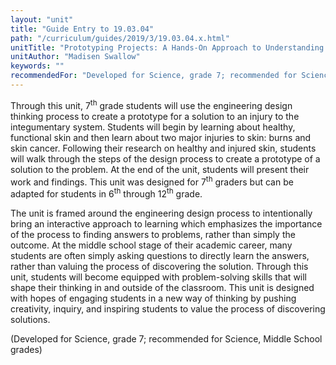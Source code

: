 ```yaml
---
layout: "unit"
title: "Guide Entry to 19.03.04"
path: "/curriculum/guides/2019/3/19.03.04.x.html"
unitTitle: "Prototyping Projects: A Hands-On Approach to Understanding Injuries to the Human Body’s Largest Organ Through the Design Thinking Process"
unitAuthor: "Madisen Swallow"
keywords: ""
recommendedFor: "Developed for Science, grade 7; recommended for Science, Middle School grades" 
---
```

<main>
<p>Through this unit, 7<sup>th</sup> grade students will use the engineering design thinking process to create a prototype for a solution to an injury to the integumentary system. Students will begin by learning about healthy, functional skin and then learn about two major injuries to skin: burns and skin cancer. Following their research on healthy and injured skin, students will walk through the steps of the design process to create a prototype of a solution to the problem. At the end of the unit, students will present their work and findings. This unit was designed for 7<sup>th</sup> graders but can be adapted for students in 6<sup>th</sup> through 12<sup>th</sup> grade.</p>
<p></p>
<p>The unit is framed around the engineering design process to intentionally bring an interactive approach to learning which emphasizes the importance of the process to finding answers to problems, rather than simply the outcome. At the middle school stage of their academic career, many students are often simply asking questions to directly learn the answers, rather than valuing the process of discovering the solution. Through this unit, students will become equipped with problem-solving skills that will shape their thinking in and outside of the classroom. This unit is designed with hopes of engaging students in a new way of thinking by pushing creativity, inquiry, and inspiring students to value the process of discovering solutions.</p>
<p></p>
<p>(Developed for Science, grade 7; recommended for Science, Middle School grades)</p>
</main>
